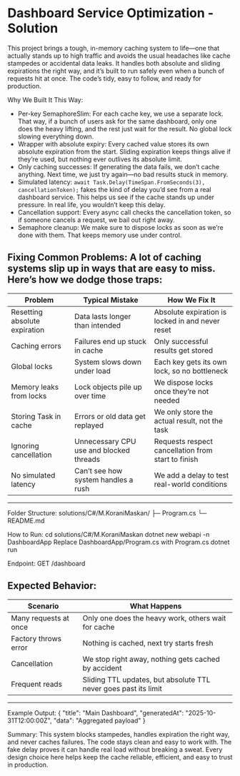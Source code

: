 ﻿# Dashboard Service Optimization - Solution

This project brings a tough, in-memory caching system to life—one that actually stands up to high traffic and avoids the usual headaches like cache stampedes or accidental data leaks. It handles both absolute and sliding expirations the right way, and it’s built to run safely even when a bunch of requests hit at once. The code’s tidy, easy to follow, and ready for production.

Why We Built It This Way:
- Per-key SemaphoreSlim: For each cache key, we use a separate lock. That way, if a bunch of users ask for the same dashboard, only one does the heavy lifting, and the rest just wait for the result. No global lock slowing everything down.
- Wrapper with absolute expiry: Every cached value stores its own absolute expiration from the start. Sliding expiration keeps things alive if they’re used, but nothing ever outlives its absolute limit.
- Only caching successes: If generating the data fails, we don’t cache anything. Next time, we just try again—no bad results stuck in memory.
- Simulated latency: `await Task.Delay(TimeSpan.FromSeconds(3), cancellationToken);` fakes the kind of delay you’d see from a real dashboard service. This helps us see if the cache stands up under pressure. In real life, you wouldn’t keep this delay.
- Cancellation support: Every async call checks the cancellation token, so if someone cancels a request, we bail out right away.
- Semaphore cleanup: We make sure to dispose locks as soon as we’re done with them. That keeps memory use under control.

Fixing Common Problems:
A lot of caching systems slip up in ways that are easy to miss. Here’s how we dodge those traps:
-------------------------------------------------------------------------------------------------------------------------------
| Problem                      | Typical Mistake                         | How We Fix It                                      |
|------------------------------|-----------------------------------------|----------------------------------------------------|
|Resetting absolute expiration | Data lasts longer than intended         | Absolute expiration is locked in and never reset   |
|Caching errors                | Failures end up stuck in cache          | Only successful results get stored                 |
|Global locks                  | System slows down under load            | Each key gets its own lock, so no bottleneck       |
|Memory leaks from locks       | Lock objects pile up over time          | We dispose locks once they’re not needed           |
|Storing Task<T> in cache      | Errors or old data get replayed         | We only store the actual result, not the task      |
|Ignoring cancellation         | Unnecessary CPU use and blocked threads | Requests respect cancellation from start to finish |
|No simulated latency          | Can’t see how system handles a rush     | We add a delay to test real-world conditions       |
-------------------------------------------------------------------------------------------------------------------------------

Folder Structure:
solutions/C#/M.KoraniMaskan/
  ├─ Program.cs
  └─ README.md

How to Run:
cd solutions/C#/M.KoraniMaskan
dotnet new webapi -n DashboardApp
Replace DashboardApp/Program.cs with Program.cs
dotnet run

Endpoint:
GET /dashboard

Expected Behavior:
------------------------------------------------------------------------------------------
| Scenario             | What Happens                                                    |
|----------------------|-----------------------------------------------------------------|
|Many requests at once | Only one does the heavy work, others wait for cache             |
|Factory throws error  | Nothing is cached, next try starts fresh                        |
|Cancellation          | We stop right away, nothing gets cached by accident             |
|Frequent reads        | Sliding TTL updates, but absolute TTL never goes past its limit |
------------------------------------------------------------------------------------------

Example Output:
{
  "title": "Main Dashboard",
  "generatedAt": "2025-10-31T12:00:00Z",
  "data": "Aggregated payload"
}

Summary:
This system blocks stampedes, handles expiration the right way, and never caches failures. The code stays clean and easy to work with. The fake delay proves it can handle real load without breaking a sweat. Every design choice here helps keep the cache reliable, efficient, and easy to trust in production.
